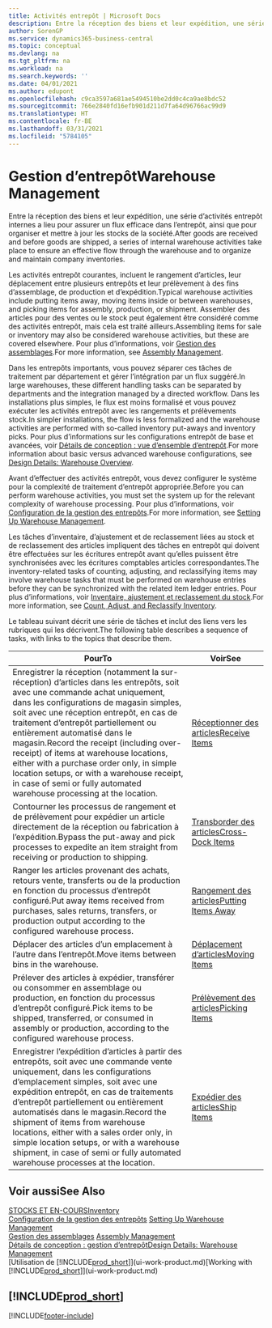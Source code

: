 ```yaml
---
title: Activités entrepôt | Microsoft Docs
description: Entre la réception des biens et leur expédition, une série d’activités entrepôt internes a lieu pour assurer un flux efficace dans l’entrepôt, ainsi que pour organiser et mettre à jour les stocks de la société.
author: SorenGP
ms.service: dynamics365-business-central
ms.topic: conceptual
ms.devlang: na
ms.tgt_pltfrm: na
ms.workload: na
ms.search.keywords: ''
ms.date: 04/01/2021
ms.author: edupont
ms.openlocfilehash: c9ca3597a681ae5494510be2dd0c4ca9ae8bdc52
ms.sourcegitcommit: 766e2840fd16efb901d211d7fa64d96766ac99d9
ms.translationtype: HT
ms.contentlocale: fr-BE
ms.lasthandoff: 03/31/2021
ms.locfileid: "5784105"
---
```

# <a name="warehouse-management"></a><span data-ttu-id="76353-103">Gestion d’entrepôt</span><span class="sxs-lookup"><span data-stu-id="76353-103">Warehouse Management</span></span>
<span data-ttu-id="76353-104">Entre la réception des biens et leur expédition, une série d’activités entrepôt internes a lieu pour assurer un flux efficace dans l’entrepôt, ainsi que pour organiser et mettre à jour les stocks de la société.</span><span class="sxs-lookup"><span data-stu-id="76353-104">After goods are received and before goods are shipped, a series of internal warehouse activities take place to ensure an effective flow through the warehouse and to organize and maintain company inventories.</span></span>

<span data-ttu-id="76353-105">Les activités entrepôt courantes, incluent le rangement d’articles, leur déplacement entre plusieurs entrepôts et leur prélèvement à des fins d’assemblage, de production et d’expédition.</span><span class="sxs-lookup"><span data-stu-id="76353-105">Typical warehouse activities include putting items away, moving items inside or between warehouses, and picking items for assembly, production, or shipment.</span></span> <span data-ttu-id="76353-106">Assembler des articles pour des ventes ou le stock peut également être considéré comme des activités entrepôt, mais cela est traité ailleurs.</span><span class="sxs-lookup"><span data-stu-id="76353-106">Assembling items for sale or inventory may also be considered warehouse activities, but these are covered elsewhere.</span></span> <span data-ttu-id="76353-107">Pour plus d’informations, voir [Gestion des assemblages](assembly-assemble-items.md).</span><span class="sxs-lookup"><span data-stu-id="76353-107">For more information, see [Assembly Management](assembly-assemble-items.md).</span></span>  

<span data-ttu-id="76353-108">Dans les entrepôts importants, vous pouvez séparer ces tâches de traitement par département et gérer l’intégration par un flux suggéré.</span><span class="sxs-lookup"><span data-stu-id="76353-108">In large warehouses, these different handling tasks can be separated by departments and the integration managed by a directed workflow.</span></span> <span data-ttu-id="76353-109">Dans les installations plus simples, le flux est moins formalisé et vous pouvez exécuter les activités entrepôt avec les rangements et prélèvements stock.</span><span class="sxs-lookup"><span data-stu-id="76353-109">In simpler installations, the flow is less formalized and the warehouse activities are performed with so-called inventory put-aways and inventory picks.</span></span> <span data-ttu-id="76353-110">Pour plus d’informations sur les configurations entrepôt de base et avancées, voir [Détails de conception : vue d’ensemble d’entrepôt](design-details-warehouse-overview.md).</span><span class="sxs-lookup"><span data-stu-id="76353-110">For more information about basic versus advanced warehouse configurations, see [Design Details: Warehouse Overview](design-details-warehouse-overview.md).</span></span>

<span data-ttu-id="76353-111">Avant d’effectuer des activités entrepôt, vous devez configurer le système pour la complexité de traitement d’entrepôt appropriée.</span><span class="sxs-lookup"><span data-stu-id="76353-111">Before you can perform warehouse activities, you must set the system up for the relevant complexity of warehouse processing.</span></span> <span data-ttu-id="76353-112">Pour plus d’informations, voir [Configuration de la gestion des entrepôts](warehouse-setup-warehouse.md).</span><span class="sxs-lookup"><span data-stu-id="76353-112">For more information, see [Setting Up Warehouse Management](warehouse-setup-warehouse.md).</span></span>

<span data-ttu-id="76353-113">Les tâches d’inventaire, d’ajustement et de reclassement liées au stock et de reclassement des articles impliquent des tâches en entrepôt qui doivent être effectuées sur les écritures entrepôt avant qu’elles puissent être synchronisées avec les écritures comptables articles correspondantes.</span><span class="sxs-lookup"><span data-stu-id="76353-113">The inventory-related tasks of counting, adjusting, and reclassifying items may involve warehouse tasks that must be performed on warehouse entries before they can be synchronized with the related item ledger entries.</span></span> <span data-ttu-id="76353-114">Pour plus d’informations, voir [Inventaire, ajustement et reclassement du stock](inventory-how-count-adjust-reclassify.md).</span><span class="sxs-lookup"><span data-stu-id="76353-114">For more information, see [Count, Adjust, and Reclassify Inventory](inventory-how-count-adjust-reclassify.md).</span></span>

 <span data-ttu-id="76353-115">Le tableau suivant décrit une série de tâches et inclut des liens vers les rubriques qui les décrivent.</span><span class="sxs-lookup"><span data-stu-id="76353-115">The following table describes a sequence of tasks, with links to the topics that describe them.</span></span>   

|<span data-ttu-id="76353-116">**Pour**</span><span class="sxs-lookup"><span data-stu-id="76353-116">**To**</span></span>|<span data-ttu-id="76353-117">**Voir**</span><span class="sxs-lookup"><span data-stu-id="76353-117">**See**</span></span>|  
|------------|-------------|  
|<span data-ttu-id="76353-118">Enregistrer la réception (notamment la sur-réception) d’articles dans les entrepôts, soit avec une commande achat uniquement, dans les configurations de magasin simples, soit avec une réception entrepôt, en cas de traitement d’entrepôt partiellement ou entièrement automatisé dans le magasin.</span><span class="sxs-lookup"><span data-stu-id="76353-118">Record the receipt (including over-receipt) of items at warehouse locations, either with a purchase order only, in simple location setups, or with a warehouse receipt, in case of semi or fully automated warehouse processing at the location.</span></span>|[<span data-ttu-id="76353-119">Réceptionner des articles</span><span class="sxs-lookup"><span data-stu-id="76353-119">Receive Items</span></span>](warehouse-how-receive-items.md)|
|<span data-ttu-id="76353-120">Contourner les processus de rangement et de prélèvement pour expédier un article directement de la réception ou fabrication à l’expédition.</span><span class="sxs-lookup"><span data-stu-id="76353-120">Bypass the put-away and pick processes to expedite an item straight from receiving or production to shipping.</span></span>|[<span data-ttu-id="76353-121">Transborder des articles</span><span class="sxs-lookup"><span data-stu-id="76353-121">Cross-Dock Items</span></span>](warehouse-how-to-cross-dock-items.md)|    
|<span data-ttu-id="76353-122">Ranger les articles provenant des achats, retours vente, transferts ou de la production en fonction du processus d’entrepôt configuré.</span><span class="sxs-lookup"><span data-stu-id="76353-122">Put away items received from purchases, sales returns, transfers, or production output according to the configured warehouse process.</span></span>|[<span data-ttu-id="76353-123">Rangement des articles</span><span class="sxs-lookup"><span data-stu-id="76353-123">Putting Items Away</span></span>](warehouse-put-away-items.md)|
|<span data-ttu-id="76353-124">Déplacer des articles d’un emplacement à l’autre dans l’entrepôt.</span><span class="sxs-lookup"><span data-stu-id="76353-124">Move items between bins in the warehouse.</span></span>|[<span data-ttu-id="76353-125">Déplacement d’articles</span><span class="sxs-lookup"><span data-stu-id="76353-125">Moving Items</span></span>](warehouse-move-items.md)|
|<span data-ttu-id="76353-126">Prélever des articles à expédier, transférer ou consommer en assemblage ou production, en fonction du processus d’entrepôt configuré.</span><span class="sxs-lookup"><span data-stu-id="76353-126">Pick items to be shipped, transferred, or consumed in assembly or production, according to the configured warehouse process.</span></span>|[<span data-ttu-id="76353-127">Prélèvement des articles</span><span class="sxs-lookup"><span data-stu-id="76353-127">Picking Items</span></span>](warehouse-pick-items.md)|
|<span data-ttu-id="76353-128">Enregistrer l’expédition d’articles à partir des entrepôts, soit avec une commande vente uniquement, dans les configurations d’emplacement simples, soit avec une expédition entrepôt, en cas de traitements d’entrepôt partiellement ou entièrement automatisés dans le magasin.</span><span class="sxs-lookup"><span data-stu-id="76353-128">Record the shipment of items from warehouse locations, either with a sales order only, in simple location setups, or with a warehouse shipment, in case of semi or fully automated warehouse processes at the location.</span></span>|[<span data-ttu-id="76353-129">Expédier des articles</span><span class="sxs-lookup"><span data-stu-id="76353-129">Ship Items</span></span>](warehouse-how-ship-items.md)|  

## <a name="see-also"></a><span data-ttu-id="76353-130">Voir aussi</span><span class="sxs-lookup"><span data-stu-id="76353-130">See Also</span></span>  
[<span data-ttu-id="76353-131">STOCKS ET EN-COURS</span><span class="sxs-lookup"><span data-stu-id="76353-131">Inventory</span></span>](inventory-manage-inventory.md)  
<span data-ttu-id="76353-132">[Configuration de la gestion des entrepôts](warehouse-setup-warehouse.md)   </span><span class="sxs-lookup"><span data-stu-id="76353-132">[Setting Up Warehouse Management](warehouse-setup-warehouse.md)   </span></span>  
<span data-ttu-id="76353-133">[Gestion des assemblages](assembly-assemble-items.md)  </span><span class="sxs-lookup"><span data-stu-id="76353-133">[Assembly Management](assembly-assemble-items.md)  </span></span>  
[<span data-ttu-id="76353-134">Détails de conception : gestion d’entrepôt</span><span class="sxs-lookup"><span data-stu-id="76353-134">Design Details: Warehouse Management</span></span>](design-details-warehouse-management.md)  
<span data-ttu-id="76353-135">[Utilisation de [!INCLUDE[prod_short](includes/prod_short.md)]](ui-work-product.md)</span><span class="sxs-lookup"><span data-stu-id="76353-135">[Working with [!INCLUDE[prod_short](includes/prod_short.md)]](ui-work-product.md)</span></span>  

## [!INCLUDE[prod_short](includes/free_trial_md.md)]  


[!INCLUDE[footer-include](includes/footer-banner.md)]